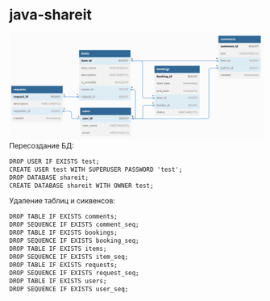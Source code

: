 # java-shareit
![ER-диаграмма](ShareIt.png)
Пересоздание БД:
```postgresql
DROP USER IF EXISTS test;
CREATE USER test WITH SUPERUSER PASSWORD 'test';
DROP DATABASE shareit;
CREATE DATABASE shareit WITH OWNER test;
```
Удаление таблиц и сиквенсов:
```postgresql
DROP TABLE IF EXISTS comments;
DROP SEQUENCE IF EXISTS comment_seq;
DROP TABLE IF EXISTS bookings;
DROP SEQUENCE IF EXISTS booking_seq;
DROP TABLE IF EXISTS items;
DROP SEQUENCE IF EXISTS item_seq;
DROP TABLE IF EXISTS requests;
DROP SEQUENCE IF EXISTS request_seq;
DROP TABLE IF EXISTS users;
DROP SEQUENCE IF EXISTS user_seq;
```